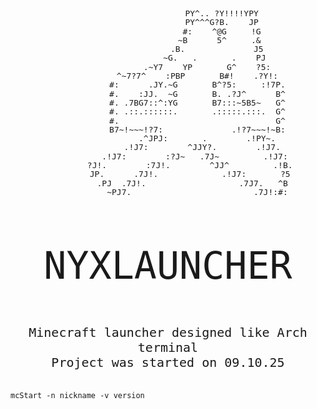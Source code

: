 <body style="    font-family: monospace;">
    <pre style="
    font-size: 13px;
    line-height: 1.1;
    text-align: center;
">
                      PY^.. ?Y!!!!YPY
                      PY^^^G?B.    JP
                      #:    ^@G     !G
                     ~B      5^     .&
                    .B.              J5
                   ~G.   .       .    PJ
                .~Y7    YP       G^    ?5:
            ^~7?7^    :PBP       B#!    .?Y!:
            #:      .JY.~G       B^?5:     :!7P.
            #.    :JJ.  ~G       B. .?J^      B^
            #. .7BG7::^:YG       B7:::~5B5~   G^
            #. .::.::::::.       .:::::.:::.  G^
            #.                                G^
            B7~!~~~!?7:              .!?7~~~!~B:
                .^JPJ:       .        .!PY~.
              .!J7:        ^JJY?.        .!J7.
           .!J7:        :?J~   .7J~         .!J7:
         ?J!.        :7J!.        ^JJ^         .!B.
         JP.      .7J!.             .!J7:       ?5
          .PJ  .7J!.                   .7J7.   ^B
            ~PJ7.                         .7J!:#:

</pre>



<p style="font-size: 60px;" align="center">NYXLAUNCHER</p>
<p style="font-size: 20px;" align="center">
Minecraft launcher designed like Arch terminal <br>
Project was started on 09.10.25
</p>
<!--commands-->


<code>
mcStart -n nickname -v version
</code>



</body>
